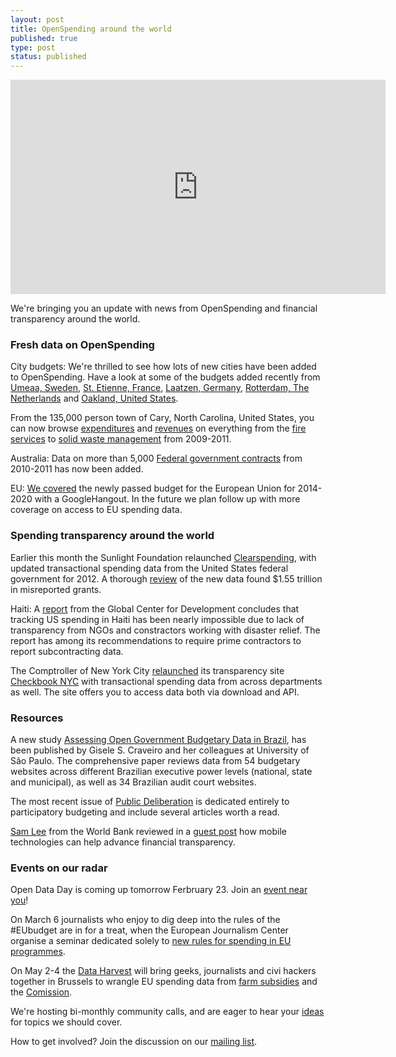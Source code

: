 ```yaml
---
layout: post
title: OpenSpending around the world
published: true
type: post
status: published
---
```


<iframe width='600' height='343' src='http://openspending.org/budgetmarocain/embed?widget=treemap&state=%7B%22drilldown%22%3A%22Department%22%2C%22year%22%3A%222011%22%2C%22cuts%22%3A%7B%7D%2C%22drilldowns%22%3A%5B%22Department%22%5D%7D&width=700&height=400' frameborder='0'></iframe>

We're bringing you an update with news from OpenSpending and financial transparency around the world.  

### Fresh data on OpenSpending 
City budgets: We're thrilled to see how lots of new cities have been added to OpenSpending. Have a look at some of the budgets added recently from [Umeaa, Sweden](http://openspending.org/budget2013politicalview/views/budgetdata-2103-nonpolitical), [St. Etienne, France](http://openspending.org/budget_2013_saint-etienne/views/budget-2013-de-saint-etienne), [Laatzen, Germany](http://openspending.org/stadtlaatzenplan2013), [Rotterdam, The Netherlands](http://openspending.org/begrotingrotterdam2012_3?_view=default6) and [Oakland, United States](http://openspending.org/oakland_adopted_budget_fy2011-12/views/city-of-oakland-adopted-budget-fy-2011-12-dept-program-expenditures-tree-map). 

From the 135,000 person town of Cary, North Carolina, United States, you can now browse [expenditures](http://openspending.org/town_of_cary_expenditures/views/expenditures-fy2011) and [revenues](http://openspending.org/town_of_cary_revenues/views/revenue-fy2011) on everything from the [fire services](http://openspending.org/town_of_cary_expenditures/Program/27/entries#Program:27) to [solid waste management](http://openspending.org/town_of_cary_expenditures/Program/52/entries#Program:52) from 2009-2011. 

Australia: Data on more than 5,000 [Federal government contracts](http://openspending.org/australian_federal_government_contract_spending/entries) from 2010-2011 has now been added. 

EU: [We covered](http://openspending.org/blog/2013/02/14/Join-hangout-on-the-EU-budget.html) the newly passed budget for the European Union for 2014-2020 with a GoogleHangout. In the future we plan follow up with more coverage on access to EU spending data. 

### Spending transparency around the world
Earlier this month the Sunlight Foundation relaunched [Clearspending](http://sunlightfoundation.com/clearspending/), with updated transactional spending data from the United States federal government for 2012. A thorough [review](http://sunlightfoundation.com/blog/2013/02/04/clearspending-released-with-new-data/) of the new data found $1.55 trillion in misreported grants. 

Haiti: A [report](http://www.cgdev.org/doc/full_text/CGDBriefs/1426965/US-Spending-in-Haiti-The-Need-for-Greater-Transparency-and-Accountability.html) from the Global Center for Development concludes that tracking US spending in Haiti has been nearly impossible due to lack of transparency from NGOs and constractors working with disaster relief. The report has among its recommendations to require prime contractors to report subcontracting data.

The Comptroller of New York City [relaunched](http://techpresident.com/news/23404/new-york-city-officials-announce-new-dashboard-municipal-spending) its transparency site [Checkbook NYC](http://www.checkbooknyc.com/spending_landing/yeartype/B/year/114) with transactional spending data from across departments as well. The site offers you to access data both via download and API.

### Resources
A new study [Assessing Open Government Budgetary Data in Brazil](http://www.gpopai.usp.br/IMG/pdf/Craveiro-ICDS2013.pdf), has been published by Gisele S. Craveiro and her colleagues at University of São Paulo. The comprehensive paper reviews data from 54 budgetary websites across different Brazilian executive power levels (national, state and municipal), as well as 34 Brazilian audit court websites.

The most recent issue of [Public Deliberation](http://www.publicdeliberation.net/jpd/) is dedicated entirely to participatory budgeting and include several articles worth a read. 

[Sam Lee](https://twitter.com/OpenNotion) from the World Bank reviewed in a [guest post](http://openspending.org/blog/2013/01/29/worldbank-guest-post.html) how mobile technologies can help advance financial transparency. 

### Events on our radar
Open Data Day is coming up tomorrow Ferbruary 23. Join an [event near you](http://opendataday.org/)!

On March 6 journalists who enjoy to dig deep into the rules of the #EUbudget are in for a treat, when the European Journalism Center organise a seminar dedicated solely to [new rules for spending in EU programmes](http://www.ejcseminars.eu/index.php/seminars/350/new-rules-for-the-unions-budget-simplified-access-to-funding-better-accountability-and-further-improvements-of-eu-spending-programmes).  

On May 2-4 the [Data Harvest](http://www.wobbing.eu/news/look-back-data-harvest-conference) will bring geeks, journalists and civi hackers together in Brussels to wrangle EU spending data from [farm subsidies](http://farmsubsidy.org/) and the [Comission](http://openspending.org/eu-commission-fts).  

We're hosting bi-monthly community calls, and are eager to hear your [ideas](https://twitter.com/openspending) for topics we should cover. 

How to get involved? Join the discussion on our [mailing list](http://lists.okfn.org/mailman/listinfo/openspending). 
